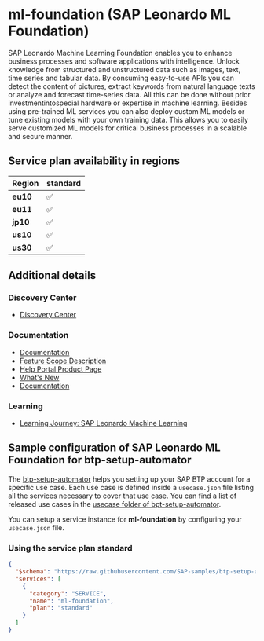 # ml-foundation (SAP Leonardo ML Foundation)

SAP Leonardo Machine Learning Foundation enables you to enhance business processes and software applications with intelligence. Unlock knowledge from structured and unstructured data such as images, text, time series and tabular data. By consuming easy-to-use APIs you can detect the content of pictures, extract keywords from natural language texts or analyze and forecast time-series data. All this can be done without prior investmentintospecial hardware or expertise in machine learning. Besides using pre-trained ML services you can also deploy custom ML models or tune existing models with your own training data. This allows you to easily serve customized ML models for critical business processes in a scalable and secure manner.

## Service plan availability in regions

| Region | standard |
|--------|----------|
|  **eu10** | ✅ |
|  **eu11** | ✅ |
|  **jp10** | ✅ |
|  **us10** | ✅ |
|  **us30** | ✅ |

## Additional details
### Discovery Center

- [Discovery Center](https://discovery-center.cloud.sap/serviceCatalog/machine-learning-foundation)

### Documentation

- [Documentation](http://help.sap.com/mlf)
- [Feature Scope Description](https://help.sap.com/doc/690e5969eec141579ba0afce0170e7b0/latest/en-US/loio0e40a39a3b27468f9c95fe3705a36dec.pdf)
- [Help Portal Product Page](https://help.sap.com/mlf)
- [What's New](https://help.sap.com/viewer/2e6173bf645243bb9a88f0269250f3a2/latest/en-US/b2fd7c3da7d9445283cb6407e2616e7d.html)
- [Documentation](https://help.sap.com/docs/SAP_LEONARDO_MACHINE_LEARNING_FOUNDATION)

### Learning

- [Learning Journey: SAP Leonardo Machine Learning](https://help.sap.com/doc/221f8f84afef43d29ad37ef2af0c4adf/HP_2.0/en-US/5004c04c7a261014806dd6ca0b4c6cbb.html)

## Sample configuration of **SAP Leonardo ML Foundation** for btp-setup-automator

The [btp-setup-automator](https://github.com/SAP-samples/btp-setup-automator) helps you setting up your SAP BTP account for a specific use case. Each use case is defined inside a `usecase.json` file listing all the services necessary to cover that use case. You can find a list of released use cases in the [usecase folder of bpt-setup-automator](https://github.com/SAP-samples/btp-setup-automator/tree/main/usecases).

You can setup a service instance for **ml-foundation** by configuring your `usecase.json` file.

### Using the service plan **standard**

```json
{
  "$schema": "https://raw.githubusercontent.com/SAP-samples/btp-setup-automator/main/libs/btpsa-usecase.json",
  "services": [
    {
      "category": "SERVICE",
      "name": "ml-foundation",
      "plan": "standard"
    }
  ]
}
```

